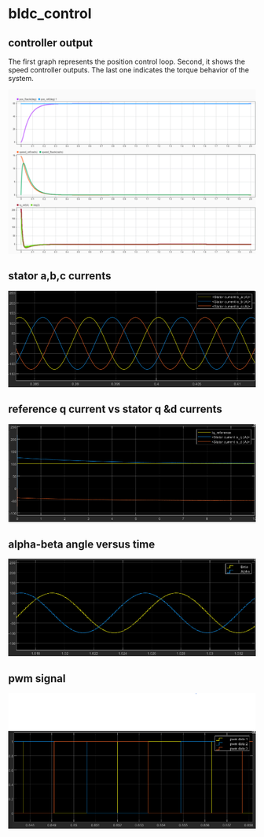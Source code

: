 # bldc_control

## controller output

The first graph represents the position control loop. 
Second, it shows the speed controller outputs. 
The last one indicates the torque behavior of the system.

![Alt text](https://github.com/hidayetersindursun/bldc_control/blob/main/results/results.png "controller output")

## stator a,b,c currents
![Alt text](https://github.com/hidayetersindursun/bldc_control/blob/main/results/Iabc.png "stator a,b,c currents")

## reference q current vs stator q &d currents
![Alt text](https://github.com/hidayetersindursun/bldc_control/blob/main/results/Iq-Id-Iref.png "reference q current vs stator q &d currents")

## alpha-beta angle versus time
![Alt text](https://github.com/hidayetersindursun/bldc_control/blob/main/results/alpha-beta.png "alpha-beta angle versus time")

## pwm signal
![Alt text](https://github.com/hidayetersindursun/bldc_control/blob/main/results/pwm.png "pwm signal")

